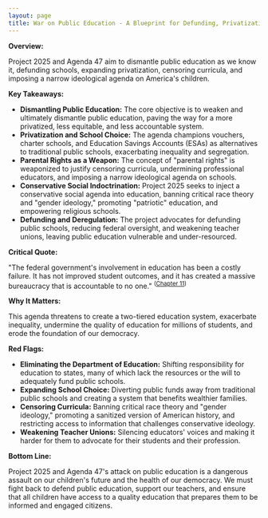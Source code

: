 ```yaml
---
layout: page
title: War on Public Education - A Blueprint for Defunding, Privatization, and Indoctrination - TL;DR
---
```


**Overview:**

Project 2025 and Agenda 47 aim to dismantle public education as we know it, defunding schools, expanding privatization, censoring curricula, and imposing a narrow ideological agenda on America's children.

**Key Takeaways:**

* **Dismantling Public Education:** The core objective is to weaken and ultimately dismantle public education, paving the way for a more privatized, less equitable, and less accountable system.
* **Privatization and School Choice:** The agenda champions vouchers, charter schools, and Education Savings Accounts (ESAs) as alternatives to traditional public schools, exacerbating inequality and segregation.
* **Parental Rights as a Weapon:** The concept of "parental rights" is weaponized to justify censoring curricula, undermining professional educators, and imposing a narrow ideological agenda on schools.
* **Conservative Social Indoctrination:** Project 2025 seeks to inject a conservative social agenda into education, banning critical race theory and "gender ideology," promoting "patriotic" education, and empowering religious schools.
* **Defunding and Deregulation:** The project advocates for defunding public schools, reducing federal oversight, and weakening teacher unions, leaving public education vulnerable and under-resourced.

**Critical Quote:**

"The federal government's involvement in education has been a costly failure. It has not improved student outcomes, and it has created a massive bureaucracy that is accountable to no one." <sup>([Chapter 11](../../project_2025/mandate_for_leadership/chapter_11.md))</sup>

**Why It Matters:**

This agenda threatens to create a two-tiered education system, exacerbate inequality, undermine the quality of education for millions of students, and erode the foundation of our democracy.

**Red Flags:**

* **Eliminating the Department of Education:**  Shifting responsibility for education to states, many of which lack the resources or the will to adequately fund public schools.
* **Expanding School Choice:**  Diverting public funds away from traditional public schools and creating a system that benefits wealthier families.
* **Censoring Curricula:**  Banning critical race theory and "gender ideology," promoting a sanitized version of American history, and restricting access to information that challenges conservative ideology.
* **Weakening Teacher Unions:**  Silencing educators' voices and making it harder for them to advocate for their students and their profession.

**Bottom Line:**

Project 2025 and Agenda 47's attack on public education is a dangerous assault on our children's future and the health of our democracy. We must fight back to defend public education, support our teachers, and ensure that all children have access to a quality education that prepares them to be informed and engaged citizens. 

